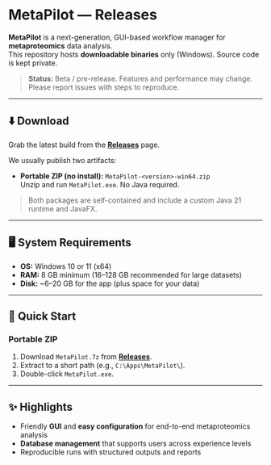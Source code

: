 # MetaPilot — Releases

**MetaPilot** is a next-generation, GUI-based workflow manager for **metaproteomics** data analysis.  
This repository hosts **downloadable binaries** only (Windows). Source code is kept private.

> **Status:** Beta / pre-release. Features and performance may change. Please report issues with steps to reproduce.

---

## ⬇️ Download

Grab the latest build from the **[Releases](../../releases)** page.

We usually publish two artifacts:

- **Portable ZIP (no install):** `MetaPilot-<version>-win64.zip`  
  Unzip and run `MetaPilot.exe`. No Java required.

> Both packages are self-contained and include a custom Java 21 runtime and JavaFX.

---

## 🖥️ System Requirements

- **OS:** Windows 10 or 11 (x64)
- **RAM:** 8 GB minimum (16–128 GB recommended for large datasets)
- **Disk:** ~6–20 GB for the app (plus space for your data)

---

## 🚀 Quick Start

### Portable ZIP
1. Download `MetaPilot.7z` from **[Releases](../../releases)**.
2. Extract to a short path (e.g., `C:\Apps\MetaPilot\`).
3. Double-click `MetaPilot.exe`.

---

## ✨ Highlights

- Friendly **GUI** and **easy configuration** for end-to-end metaproteomics analysis
- **Database management** that supports users across experience levels
- Reproducible runs with structured outputs and reports
